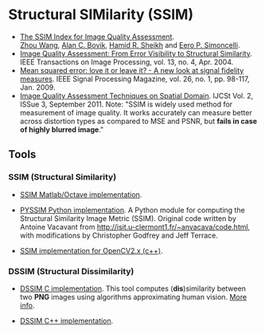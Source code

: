 Structural SIMilarity (SSIM)
============================

* [The SSIM Index for Image Quality Assessment](http://www.cns.nyu.edu/~lcv/ssim/).  
  [Zhou Wang](http://www.ece.uwaterloo.ca/~z70wang/), [Alan C. Bovik](http://live.ece.utexas.edu/people/bovik/), [Hamid R. Sheikh](http://live.ece.utexas.edu/People/people_detail.php?id=92) and [Eero P. Simoncelli](http://www.cns.nyu.edu/~eero/).
* [Image Quality Assessment: From Error Visibility to Structural Similarity](http://www.cns.nyu.edu/pub/eero/wang03-reprint.pdf).  
  IEEE Transactions on Image Processing, vol. 13, no. 4, Apr. 2004.
* [Mean squared error: love it or leave it? - A new look at signal fidelity measures](https://ece.uwaterloo.ca/~z70wang/publications/SPM09.pdf). IEEE Signal Processing Magazine, vol. 26, no. 1, pp. 98-117, Jan. 2009.
* [Image Quality Assessment Techniques on Spatial Domain](http://www.ijcst.com/vol23/1/sasivarnan.pdf). IJCSt Vol. 2, ISSue 3, September 2011.
  Note: "SSIM is widely used method for measurement of image quality. It works accurately can measure better across distortion types as compared to MSE and PSNR, but **fails in case of highly blurred image**."


## Tools

### SSIM (Structural Similarity)

* [SSIM Matlab/Octave implementation](https://github.com/josejuansanchez/ssim).

* [PYSSIM Python implementation](https://github.com/jterrace/pyssim). A Python module for computing the Structural Similarity Image Metric (SSIM). Original code written by Antoine Vacavant from http://isit.u-clermont1.fr/~anvacava/code.html, with modifications by Christopher Godfrey and Jeff Terrace.

* [SSIM implementation for OpenCV2.x (c++)](http://nma.web.nitech.ac.jp/fukushima/opencv/ssim/ssim-e.html).


### DSSIM (Structural Dissimilarity)

* [DSSIM C implementation](https://github.com/pornel/dssim).
  This tool computes (**dis**)similarity between two **PNG** images using algorithms approximating human vision. [More info]( http://pornel.net/dssim).

* [DSSIM C++ implementation](http://pholia.tdi.informatik.uni-frankfurt.de/~philipp/software/dssim.shtml).
